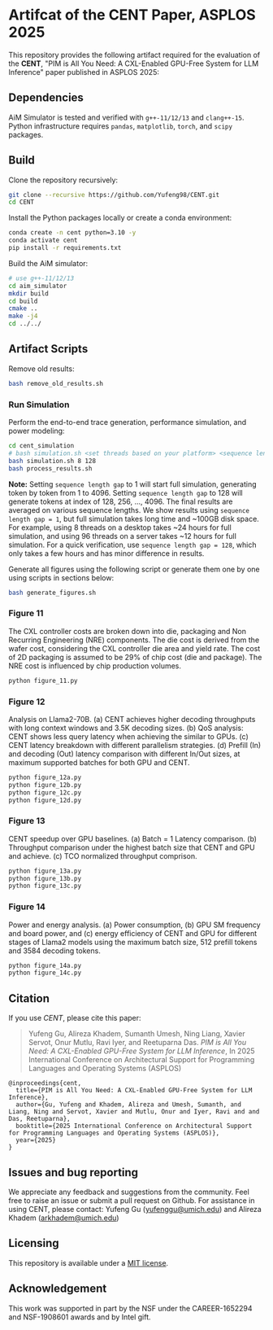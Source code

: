 # Artifcat of the CENT Paper, ASPLOS 2025

This repository provides the following artifact required for the evaluation of the **CENT**, "PIM is All You Need: A CXL-Enabled GPU-Free System for LLM Inference" paper published in ASPLOS 2025:

## Dependencies

AiM Simulator is tested and verified with `g++-11/12/13` and `clang++-15`.
Python infrastructure requires `pandas`, `matplotlib`, `torch`, and `scipy` packages.

## Build

Clone the repository recursively:

```bash
git clone --recursive https://github.com/Yufeng98/CENT.git
cd CENT
```

Install the Python packages locally or create a conda environment:

```bash
conda create -n cent python=3.10 -y
conda activate cent
pip install -r requirements.txt
```

Build the AiM simulator:

```bash
# use g++-11/12/13
cd aim_simulator
mkdir build
cd build
cmake ..
make -j4
cd ../../
```

## Artifact Scripts

Remove old results:

```bash
bash remove_old_results.sh
```

### Run Simulation

Perform the end-to-end trace generation, performance simulation, and power modeling:

```bash
cd cent_simulation
# bash simulation.sh <set threads based on your platform> <sequence length gap>
bash simulation.sh 8 128
bash process_results.sh
```

**Note:** Setting `sequence length gap` to 1 will start full simulation, generating token by token from 1 to 4096. Setting `sequence length gap` to 128 will generate tokens at index of 128, 256, ..., 4096. The final results are averaged on various sequence lengths. We show results using `sequence length gap = 1`, but full simulation takes long time and ~100GB disk space. For example, using 8 threads on a desktop takes ~24 hours for full simulation, and using 96 threads on a server takes ~12 hours for full simulation. For a quick verification, use `sequence length gap = 128`, which only takes a few hours and has minor difference in results.

Generate all figures using the following script or generate them one by one using scripts in sections below:

```bash
bash generate_figures.sh
```

### Figure 11

The CXL controller costs are broken down into die, packaging and Non Recurring Engineering (NRE) components. The die cost is derived from the wafer cost, considering the CXL controller die area and yield rate. The cost of 2D packaging is assumed to be 29% of chip cost (die and package). The NRE cost is influenced by chip production volumes.

```bash
python figure_11.py
```

### Figure 12

Analysis on Llama2-70B. (a) CENT achieves higher decoding throughputs with long context windows and 3.5K decoding sizes. (b) QoS analysis: CENT shows less query latency when achieving the similar to GPUs. (c) CENT latency breakdown with different parallelism strategies. (d) Prefill (In) and decoding (Out) latency comparison with different In/Out sizes, at maximum supported batches for both GPU and CENT.

```bash
python figure_12a.py
python figure_12b.py
python figure_12c.py
python figure_12d.py
```

### Figure 13

CENT speedup over GPU baselines. (a) Batch = 1 Latency comparison. (b) Throughput comparison under the highest batch size that CENT and GPU and achieve. (c) TCO normalized throughput comprison.

```bash
python figure_13a.py
python figure_13b.py
python figure_13c.py
```

### Figure 14

Power and energy analysis. (a) Power consumption, (b) GPU SM frequency and board power, and (c) energy efficiency of CENT and GPU for different stages of Llama2 models using the maximum batch size, 512 prefill tokens and 3584 decoding tokens.

```bash
python figure_14a.py
python figure_14c.py
```

## Citation

If you use *CENT*, please cite this paper:

> Yufeng Gu, Alireza Khadem, Sumanth Umesh, Ning Liang, Xavier Servot, Onur Mutlu, Ravi Iyer, and Reetuparna Das.
> *PIM is All You Need: A CXL-Enabled GPU-Free System for LLM Inference*,
> In 2025 International Conference on Architectural Support for Programming Languages and Operating Systems (ASPLOS)

```
@inproceedings{cent,
  title={PIM is All You Need: A CXL-Enabled GPU-Free System for LLM Inference},
  author={Gu, Yufeng and Khadem, Alireza and Umesh, Sumanth, and Liang, Ning and Servot, Xavier and Mutlu, Onur and Iyer, Ravi and and Das, Reetuparna},
  booktitle={2025 International Conference on Architectural Support for Programming Languages and Operating Systems (ASPLOS)}, 
  year={2025}
}
```

## Issues and bug reporting

We appreciate any feedback and suggestions from the community.
Feel free to raise an issue or submit a pull request on Github.
For assistance in using CENT, please contact: Yufeng Gu (yufenggu@umich.edu) and Alireza Khadem (arkhadem@umich.edu)

## Licensing

This repository is available under a [MIT license](/LICENSE).

## Acknowledgement

This work was supported in part by the NSF under the CAREER-1652294 and NSF-1908601 awards and by Intel gift.
